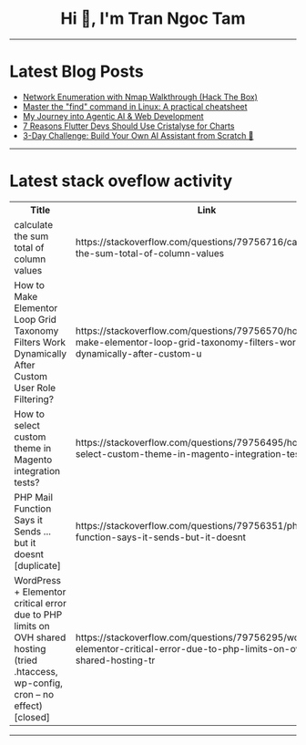 <h1 align="center">Hi 👋, I'm Tran Ngoc Tam</h1>

---

# Latest Blog Posts 
<!-- BLOG-POST-LIST:START -->
- [Network Enumeration with Nmap Walkthrough &lpar;Hack The Box&rpar;](https://dev.to/madhiashabih/htbs-network-enumeration-with-nmap-exercises-walkthrough-ol4)
- [Master the &quot;find&quot; command in Linux: A practical cheatsheet](https://dev.to/xinitd/master-the-find-command-in-linux-a-practical-cheatsheet-36p0)
- [My Journey into Agentic AI &amp; Web Development](https://dev.to/abdullah_webdev/my-journey-into-agentic-ai-web-development-4jpd)
- [7 Reasons Flutter Devs Should Use Cristalyse for Charts](https://dev.to/lofifounder/7-reasons-flutter-devs-should-use-cristalyse-for-charts-54bf)
- [3-Day Challenge: Build Your Own AI Assistant from Scratch 🤖](https://dev.to/creator_x/3-day-challenge-build-your-own-ai-assistant-from-scratch-3ej4)
<!-- BLOG-POST-LIST:END -->

---

# Latest stack oveflow activity
<table>
  <tr><th>Title</th><th>Link</th></tr>
  <!-- STACKOVERFLOW:START --><tr><td>calculate the sum total of column values</td><td>https://stackoverflow.com/questions/79756716/calculate-the-sum-total-of-column-values</td></tr><tr><td>How to Make Elementor Loop Grid Taxonomy Filters Work Dynamically After Custom User Role Filtering?</td><td>https://stackoverflow.com/questions/79756570/how-to-make-elementor-loop-grid-taxonomy-filters-work-dynamically-after-custom-u</td></tr><tr><td>How to select custom theme in Magento integration tests?</td><td>https://stackoverflow.com/questions/79756495/how-to-select-custom-theme-in-magento-integration-tests</td></tr><tr><td>PHP Mail Function Says it Sends ... but it doesnt [duplicate]</td><td>https://stackoverflow.com/questions/79756351/php-mail-function-says-it-sends-but-it-doesnt</td></tr><tr><td>WordPress + Elementor critical error due to PHP limits on OVH shared hosting &lpar;tried .htaccess, wp-config, cron – no effect&rpar; [closed]</td><td>https://stackoverflow.com/questions/79756295/wordpress-elementor-critical-error-due-to-php-limits-on-ovh-shared-hosting-tr</td></tr><!-- STACKOVERFLOW:END -->
</table>

---


